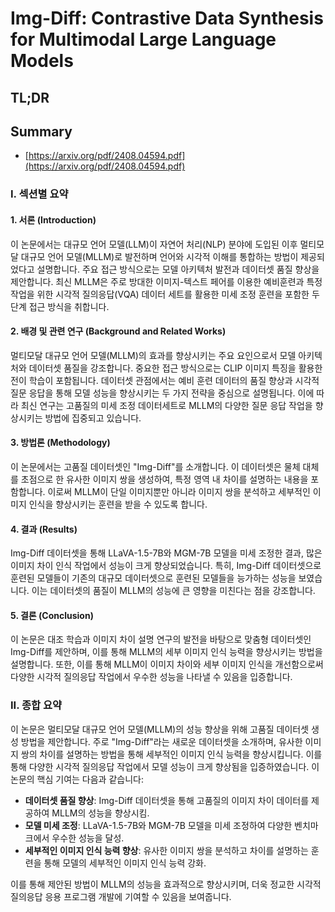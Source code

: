 # Img-Diff: Contrastive Data Synthesis for Multimodal Large Language Models
## TL;DR
## Summary
- [https://arxiv.org/pdf/2408.04594.pdf](https://arxiv.org/pdf/2408.04594.pdf)

### I. 섹션별 요약

#### 1. 서론 (Introduction)
이 논문에서는 대규모 언어 모델(LLM)이 자연어 처리(NLP) 분야에 도입된 이후 멀티모달 대규모 언어 모델(MLLM)로 발전하며 언어와 시각적 이해를 통합하는 방법이 제공되었다고 설명합니다. 주요 접근 방식으로는 모델 아키텍처 발전과 데이터셋 품질 향상을 제안합니다. 최신 MLLM은 주로 방대한 이미지-텍스트 페어를 이용한 예비훈련과 특정 작업을 위한 시각적 질의응답(VQA) 데이터 세트를 활용한 미세 조정 훈련을 포함한 두 단계 접근 방식을 취합니다.

#### 2. 배경 및 관련 연구 (Background and Related Works)
멀티모달 대규모 언어 모델(MLLM)의 효과를 향상시키는 주요 요인으로서 모델 아키텍처와 데이터셋 품질을 강조합니다. 중요한 접근 방식으로는 CLIP 이미지 특징을 활용한 전이 학습이 포함됩니다. 데이터셋 관점에서는 예비 훈련 데이터의 품질 향상과 시각적 질문 응답을 통해 모델 성능을 향상시키는 두 가지 전략을 중심으로 설명됩니다. 이에 따라 최신 연구는 고품질의 미세 조정 데이터세트로 MLLM의 다양한 질문 응답 작업을 향상시키는 방법에 집중되고 있습니다.

#### 3. 방법론 (Methodology)
이 논문에서는 고품질 데이터셋인 "Img-Diff"를 소개합니다. 이 데이터셋은 물체 대체를 초점으로 한 유사한 이미지 쌍을 생성하여, 특정 영역 내 차이를 설명하는 내용을 포함합니다. 이로써 MLLM이 단일 이미지뿐만 아니라 이미지 쌍을 분석하고 세부적인 이미지 인식을 향상시키는 훈련을 받을 수 있도록 합니다.

#### 4. 결과 (Results)
Img-Diff 데이터셋을 통해 LLaVA-1.5-7B와 MGM-7B 모델을 미세 조정한 결과, 많은 이미지 차이 인식 작업에서 성능이 크게 향상되었습니다. 특히, Img-Diff 데이터셋으로 훈련된 모델들이 기존의 대규모 데이터셋으로 훈련된 모델들을 능가하는 성능을 보였습니다. 이는 데이터셋의 품질이 MLLM의 성능에 큰 영향을 미친다는 점을 강조합니다.

#### 5. 결론 (Conclusion)
이 논문은 대조 학습과 이미지 차이 설명 연구의 발전을 바탕으로 맞춤형 데이터셋인 Img-Diff를 제안하며, 이를 통해 MLLM의 세부 이미지 인식 능력을 향상시키는 방법을 설명합니다. 또한, 이를 통해 MLLM이 이미지 차이와 세부 이미지 인식을 개선함으로써 다양한 시각적 질의응답 작업에서 우수한 성능을 나타낼 수 있음을 입증합니다.

### II. 종합 요약

이 논문은 멀티모달 대규모 언어 모델(MLLM)의 성능 향상을 위해 고품질 데이터셋 생성 방법을 제안합니다. 주로 "Img-Diff"라는 새로운 데이터셋을 소개하며, 유사한 이미지 쌍의 차이를 설명하는 방법을 통해 세부적인 이미지 인식 능력을 향상시킵니다. 이를 통해 다양한 시각적 질의응답 작업에서 모델 성능이 크게 향상됨을 입증하였습니다. 이 논문의 핵심 기여는 다음과 같습니다:
- **데이터셋 품질 향상**: Img-Diff 데이터셋을 통해 고품질의 이미지 차이 데이터를 제공하여 MLLM의 성능을 향상시킴.
- **모델 미세 조정**: LLaVA-1.5-7B와 MGM-7B 모델을 미세 조정하여 다양한 벤치마크에서 우수한 성능을 달성.
- **세부적인 이미지 인식 능력 향상**: 유사한 이미지 쌍을 분석하고 차이를 설명하는 훈련을 통해 모델의 세부적인 이미지 인식 능력 강화.

이를 통해 제안된 방법이 MLLM의 성능을 효과적으로 향상시키며, 더욱 정교한 시각적 질의응답 응용 프로그램 개발에 기여할 수 있음을 보여줍니다.